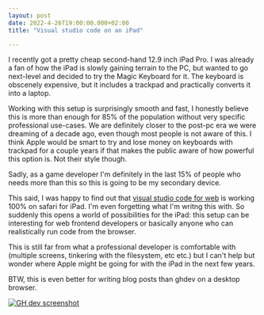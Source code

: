 ```yaml
---
layout: post
date: 2022-4-26T19:00:00.000+02:00
title: "Visual studio code on an iPad"

---
```

I recently got a pretty cheap second-hand 12.9 inch iPad Pro. I was already a fan of how the iPad is slowly gaining terrain to the PC, but wanted to go next-level and decided to try the Magic Keyboard for it. The keyboard is obscenely expensive, but it includes a trackpad and practically converts it into a laptop.

Working with this setup is surprisingly smooth and fast, I honestly believe this is more than enough for 85% of the population without very specific professional use-cases. We are definitely closer to the post-pc era we were dreaming of a decade ago, even though most people is not aware of this. I think Apple would be smart to try and lose money on keyboards with trackpad for a couple years if that makes the public aware of how powerful this option is. Not their style though.

Sadly, as a game developer I'm definitely in the last 15% of people who needs more than this so this is going to be my secondary device.

This said, I was happy to find out that [visual studio code for web][vscodeweb] is working 100% on safari for iPad. I'm even forgetting what I'm writng this with. So suddenly this opens a world of possibilities for the iPad: this setup can be interesting for web frontend developers or basically anyone who can realistically run code from the browser.

This is still far from what a professional developer is comfortable with (multiple screens, tinkering with the filesystem, etc etc.) but I can't help but wonder where Apple might be going for with the iPad in the next few years.

BTW, this is even better for writing blog posts than ghdev on a desktop browser.

[![GH dev screenshot][ghdev]][ghdev]

[vscodeweb]:https://danibarca.com/miniposts/2021-09-14-Github-dot-dev/
[ghdev]: https://danibarca.com/images/ghdev_ipad.png
